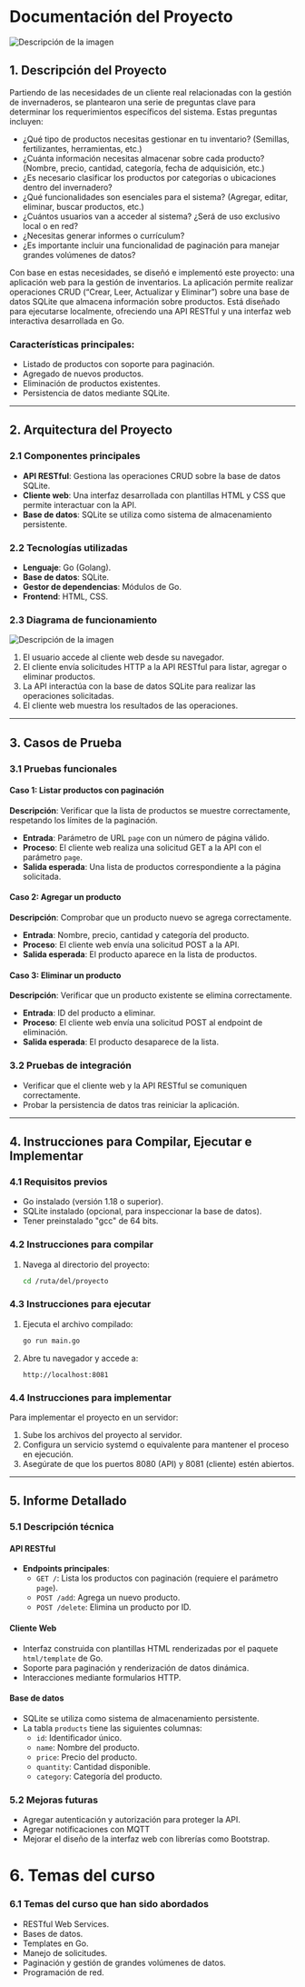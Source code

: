 # Documentación del Proyecto
![Descripción de la imagen](imagenes/708189420_227701151_1706x1280.webp)

## 1. Descripción del Proyecto
Partiendo de las necesidades de un cliente real relacionadas con la gestión de invernaderos, se plantearon una serie de preguntas clave para determinar los requerimientos específicos del sistema. Estas preguntas incluyen:

- ¿Qué tipo de productos necesitas gestionar en tu inventario? (Semillas, fertilizantes, herramientas, etc.)
- ¿Cuánta información necesitas almacenar sobre cada producto? (Nombre, precio, cantidad, categoría, fecha de adquisición, etc.)
- ¿Es necesario clasificar los productos por categorías o ubicaciones dentro del invernadero?
- ¿Qué funcionalidades son esenciales para el sistema? (Agregar, editar, eliminar, buscar productos, etc.)
- ¿Cuántos usuarios van a acceder al sistema? ¿Será de uso exclusivo local o en red?
- ¿Necesitas generar informes o currículum?
- ¿Es importante incluir una funcionalidad de paginación para manejar grandes volúmenes de datos?

Con base en estas necesidades, se diseñó e implementó este proyecto: una aplicación web para la gestión de inventarios. La aplicación permite realizar operaciones CRUD (“Crear, Leer, Actualizar y Eliminar”) sobre una base de datos SQLite que almacena información sobre productos. Está diseñado para ejecutarse localmente, ofreciendo una API RESTful y una interfaz web interactiva desarrollada en Go.

### Características principales:
- Listado de productos con soporte para paginación.
- Agregado de nuevos productos.
- Eliminación de productos existentes.
- Persistencia de datos mediante SQLite.

---

## 2. Arquitectura del Proyecto

### 2.1 Componentes principales
- **API RESTful**: Gestiona las operaciones CRUD sobre la base de datos SQLite.
- **Cliente web**: Una interfaz desarrollada con plantillas HTML y CSS que permite interactuar con la API.
- **Base de datos**: SQLite se utiliza como sistema de almacenamiento persistente.

### 2.2 Tecnologías utilizadas
- **Lenguaje**: Go (Golang).
- **Base de datos**: SQLite.
- **Gestor de dependencias**: Módulos de Go.
- **Frontend**: HTML, CSS.

### 2.3 Diagrama de funcionamiento
![Descripción de la imagen](imagenes/Captura.PNG)
1. El usuario accede al cliente web desde su navegador.
2. El cliente envía solicitudes HTTP a la API RESTful para listar, agregar o eliminar productos.
3. La API interactúa con la base de datos SQLite para realizar las operaciones solicitadas.
4. El cliente web muestra los resultados de las operaciones.

---

## 3. Casos de Prueba

### 3.1 Pruebas funcionales
#### **Caso 1: Listar productos con paginación**
**Descripción**: Verificar que la lista de productos se muestre correctamente, respetando los límites de la paginación.
- **Entrada**: Parámetro de URL `page` con un número de página válido.
- **Proceso**: El cliente web realiza una solicitud GET a la API con el parámetro `page`.
- **Salida esperada**: Una lista de productos correspondiente a la página solicitada.

#### **Caso 2: Agregar un producto**
**Descripción**: Comprobar que un producto nuevo se agrega correctamente.
- **Entrada**: Nombre, precio, cantidad y categoría del producto.
- **Proceso**: El cliente web envía una solicitud POST a la API.
- **Salida esperada**: El producto aparece en la lista de productos.

#### **Caso 3: Eliminar un producto**
**Descripción**: Verificar que un producto existente se elimina correctamente.
- **Entrada**: ID del producto a eliminar.
- **Proceso**: El cliente web envía una solicitud POST al endpoint de eliminación.
- **Salida esperada**: El producto desaparece de la lista.

### 3.2 Pruebas de integración
- Verificar que el cliente web y la API RESTful se comuniquen correctamente.
- Probar la persistencia de datos tras reiniciar la aplicación.

---

## 4. Instrucciones para Compilar, Ejecutar e Implementar

### 4.1 Requisitos previos
- Go instalado (versión 1.18 o superior).
- SQLite instalado (opcional, para inspeccionar la base de datos).
- Tener preinstalado "gcc" de 64 bits.

### 4.2 Instrucciones para compilar
1. Navega al directorio del proyecto:
   ```bash
   cd /ruta/del/proyecto
   ```
### 4.3 Instrucciones para ejecutar
1. Ejecuta el archivo compilado:
   ```bash
   go run main.go
   ```
2. Abre tu navegador y accede a:
   ```
   http://localhost:8081
   ```

### 4.4 Instrucciones para implementar
Para implementar el proyecto en un servidor:
1. Sube los archivos del proyecto al servidor.
2. Configura un servicio systemd o equivalente para mantener el proceso en ejecución.
3. Asegúrate de que los puertos 8080 (API) y 8081 (cliente) estén abiertos.

---

## 5. Informe Detallado

### 5.1 Descripción técnica
#### **API RESTful**
- **Endpoints principales**:
  - `GET /`: Lista los productos con paginación (requiere el parámetro `page`).
  - `POST /add`: Agrega un nuevo producto.
  - `POST /delete`: Elimina un producto por ID.

#### **Cliente Web**
- Interfaz construida con plantillas HTML renderizadas por el paquete `html/template` de Go.
- Soporte para paginación y renderización de datos dinámica.
- Interacciones mediante formularios HTTP.

#### **Base de datos**
- SQLite se utiliza como sistema de almacenamiento persistente.
- La tabla `products` tiene las siguientes columnas:
  - `id`: Identificador único.
  - `name`: Nombre del producto.
  - `price`: Precio del producto.
  - `quantity`: Cantidad disponible.
  - `category`: Categoría del producto.

### 5.2 Mejoras futuras
- Agregar autenticación y autorización para proteger la API.
- Agregar notificaciones con MQTT
- Mejorar el diseño de la interfaz web con librerías como Bootstrap.

# 6. Temas del curso

### 6.1 Temas del curso que han sido abordados
- RESTful Web Services.
- Bases de datos.
- Templates en Go.
- Manejo de solicitudes.
- Paginación y gestión de grandes volúmenes de datos.
- Programación de red.

